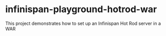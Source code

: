 infinispan-playground-hotrod-war
================================

This project demonstrates how to set up an Infinispan Hot Rod server in a WAR 

